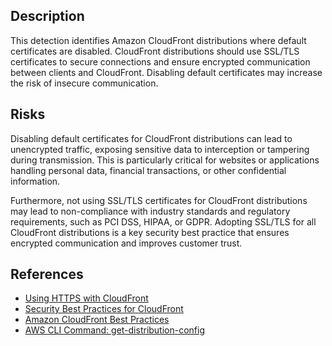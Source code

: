 ## Description

This detection identifies Amazon CloudFront distributions where default certificates are disabled. CloudFront distributions should use SSL/TLS certificates to secure connections and ensure encrypted communication between clients and CloudFront. Disabling default certificates may increase the risk of insecure communication.

## Risks

Disabling default certificates for CloudFront distributions can lead to unencrypted traffic, exposing sensitive data to interception or tampering during transmission. This is particularly critical for websites or applications handling personal data, financial transactions, or other confidential information.

Furthermore, not using SSL/TLS certificates for CloudFront distributions may lead to non-compliance with industry standards and regulatory requirements, such as PCI DSS, HIPAA, or GDPR. Adopting SSL/TLS for all CloudFront distributions is a key security best practice that ensures encrypted communication and improves customer trust.

## References

- [Using HTTPS with CloudFront](https://docs.aws.amazon.com/AmazonCloudFront/latest/DeveloperGuide/using-https.html)
- [Security Best Practices for CloudFront](https://docs.aws.amazon.com/AmazonCloudFront/latest/DeveloperGuide/distribution-web-values-specify.html#DistributionSettings.SecureConnections)
- [Amazon CloudFront Best Practices](https://docs.aws.amazon.com/AmazonCloudFront/latest/DeveloperGuide/best-practices.html)
- [AWS CLI Command: get-distribution-config](https://docs.aws.amazon.com/cli/latest/reference/cloudfront/get-distribution-config.html)
